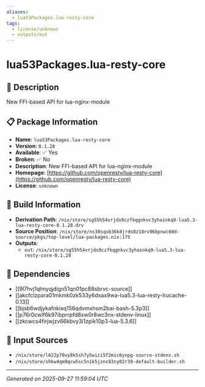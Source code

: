 ```yaml
---
aliases:
  - lua53Packages.lua-resty-core
tags:
  - license/unknown
  - outputs/out
---
```


# lua53Packages.lua-resty-core

## 📝 Description

New FFI-based API for lua-nginx-module

## 📋 Package Information

- **Name**: `lua53Packages.lua-resty-core`
- **Version**: `0.1.28`
- **Available**: ✅ Yes
- **Broken**: ✅ No
- **Description**: New FFI-based API for lua-nginx-module
- **Homepage**: [https://github.com/openresty/lua-resty-core](https://github.com/openresty/lua-resty-core)
- **License**: `unknown`

## 🔧 Build Information

- **Derivation Path**: `/nix/store/sg55h54vrjds0czfkqgnkvc3yhainkq9-lua5.3-lua-resty-core-0.1.28.drv`
- **Source Position**: `/nix/store/ns30sqxb36k8jrds8z18rv96bpnwc60d-source/pkgs/top-level/lua-packages.nix:175`
- **Outputs**:
  - `out`:  `/nix/store/sg55h54vrjds0czfkqgnkvc3yhainkq9-lua5.3-lua-resty-core-0.1.28`

## 🔗 Dependencies

- [[9l7hvj1qlmyqjdign51qn01pc88sbrvc-source]]
- [[akcfclzpara01mkmk0zk533y6dxax9wa-lua5.3-lua-resty-lrucache-0.13]]
- [[bjsb6wdjykafnkixq156qdvmxhsm2bai-bash-5.3p3]]
- [[p76r0cwlf6k97ibprrpfd8xw0r8wc3nx-stdenv-linux]]
- [[zkcwcs4firjwjzv66kbvy3i1zpik10p3-lua-5.3.6]]

## 📁 Input Sources

- `/nix/store/l622p70vy8k5sh7y5wizi5f2mic6ynpg-source-stdenv.sh`
- `/nix/store/shkw4qm9qcw5sc5n1k5jznc83ny02r39-default-builder.sh`

---
*Generated on 2025-09-27 11:59:04 UTC*
